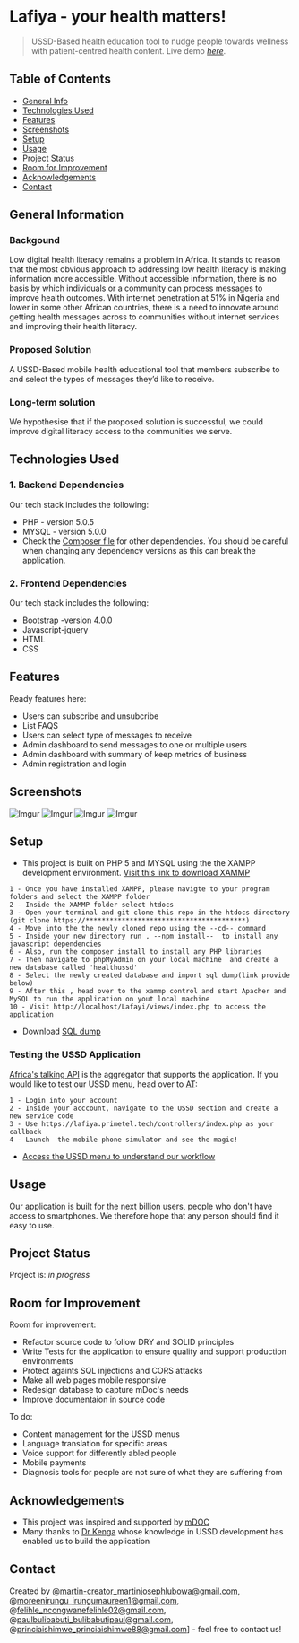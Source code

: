 # Lafiya - your health matters!
> USSD-Based health education tool to nudge people towards wellness with patient-centred health content.
> Live demo [_here_](https://lafiya.primetel.tech/views/index.php). 

## Table of Contents
* [General Info](#general-information)
* [Technologies Used](#technologies-used)
* [Features](#features)
* [Screenshots](#screenshots)
* [Setup](#setup)
* [Usage](#usage)
* [Project Status](#project-status)
* [Room for Improvement](#room-for-improvement)
* [Acknowledgements](#acknowledgements)
* [Contact](#contact)



## General Information
### Backgound
Low digital health literacy remains a problem in Africa. It stands to reason that the most obvious approach to addressing low health literacy is making information more accessible. Without accessible information, there is no basis by which individuals or a community can process messages to improve health outcomes. With internet penetration at 51% in Nigeria and lower in some other African countries, there is a need to innovate around getting health messages across to communities without internet services and improving their health literacy.

### Proposed Solution
A USSD-Based mobile health educational tool that members subscribe to and select the types of messages they’d like to receive.


### Long-term solution
We hypothesise that if the proposed solution is successful, we could improve digital literacy access to the communities we serve.




## Technologies Used

### 1. Backend Dependencies
Our tech stack includes the following:
- PHP - version 5.0.5
- MYSQL - version 5.0.0
- Check the [Composer file](./composer.json) for other dependencies. You should be careful when changing any  dependency versions as this  can break the application. 

### 2. Frontend Dependencies
Our tech stack includes the following:
- Bootstrap -version 4.0.0
- Javascript-jquery
- HTML
- CSS

## Features
Ready features here:
- Users can subscribe and unsubcribe
- List FAQS
- Users can select type of messages to receive
- Admin dashboard to send messages to one or multiple users
- Admin dashboard with summary of keep metrics of business
- Admin registration and login


## Screenshots

![Imgur](/images/1.png)
![Imgur](/images/2.png)
![Imgur](/images/3.png)
![Imgur](/images/4.png)




## Setup

* This project is built on PHP 5 and MYSQL using the the XAMPP development environment. [Visit this link to download XAMMP](https://www.apachefriends.org/)
```
1 - Once you have installed XAMPP, please navigte to your program folders and select the XAMPP folder
2 - Inside the XAMMP folder select htdocs
3 - Open your terminal and git clone this repo in the htdocs directory (git clone https://****************************************)
4 - Move into the the newly cloned repo using the --cd-- command
5 - Inside your new directory run , --npm install--  to install any javascript dependencies
6 - Also, run the composer install to install any PHP libraries
7 - Then navigate to phpMyAdmin on your local machine  and create a new database called 'healthussd'
8 - Select the newly created database and import sql dump(link provide below)
9 - After this , head over to the xammp control and start Apacher and MySQL to run the application on yout local machine
10 - Visit http://localhost/Lafayi/views/index.php to access the application

```
* Download  [SQL dump ](./database/lafiya.sql)

### Testing the USSD Application

[Africa's talking API](https://africastalking.com/) is the aggregator that supports the application.  If you would like to test our USSD menu, head over  to [AT](https://africastalking.com/):
```
1 - Login into your account 
2 - Inside your acccount, navigate to the USSD section and create a new service code
3 - Use https://lafiya.primetel.tech/controllers/index.php as your callback
4 - Launch  the mobile phone simulator and see the magic!

```

* [Access the USSD menu to understand our workflow](https://drive.google.com/file/d/1j8zSddB81ISFrdrcg6Kj9eH4DmnFzNWr/view?usp=sharing)


## Usage
 Our application is built for the next billion users, people who don't have access to smartphones. We therefore hope that any person should find it easy to use. 



## Project Status
Project is: _in progress_ 


## Room for Improvement

Room for improvement:
- Refactor source code to follow DRY and SOLID principles
- Write Tests for the application to ensure quality and support production environments
- Protect againts SQL injections and CORS attacks
- Make all web pages mobile responsive
- Redesign database to capture mDoc's needs 
- Improve documentaion in source code

To do:
- Content management for  the USSD menus
- Language translation for specific areas
- Voice support for differently abled people
- Mobile payments
- Diagnosis tools for people are not sure of what they are suffering from


## Acknowledgements
- This project was inspired and supported by [mDOC](https://www.mymdoc.com/)
- Many thanks to [Dr Kenga](https://ke.linkedin.com/in/derduskenga) whose knowledge in USSD development has enabled us to build the application


## Contact
Created by @martin-creator_martinjosephlubowa@gmail.com, @moreenirungu_irungumaureen1@gmail.com, @felihle_ncongwanefelihle02@gmail.com, @paulbulibabuti_bulibabutipaul@gmail.com, @princiaishimwe_princiaishimwe88@gmail.com] - feel free to contact us!

